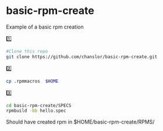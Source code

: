# basic-rpm-create
Example of a basic rpm creation 



:one: 
```bash
#Clone this repo
git clone https://github.com/chanslor/basic-rpm-create.git
```

 :two:
```bash
cp .rpmmacros  $HOME
```

:three:
```bash
cd basic-rpm-create/SPECS
rpmbuild -bb hello.spec
```

 Should have created rpm in  $HOME/basic-rpm-create/RPMS/


